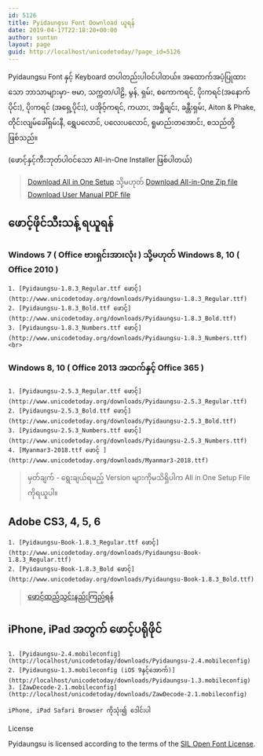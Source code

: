 ```yaml
---
id: 5126
title: Pyidaungsu Font Download ယူရန်
date: 2019-04-17T22:18:20+00:00
author: suntun
layout: page
guid: http://localhost/unicodetoday/?page_id=5126
---
```

Pyidaungsu Font နှင့် Keyboard တပါတည်းပါဝင်ပါတယ်။ အထောက်အပံ့ပြုထားသော ဘာသာများမှာ- ဗမာ, သက္ကတ/ပါဠိ, မွန်, ရှမ်း, စကောကရင်, ပိုးကရင်(အနောက်ပိုင်း), ပိုးကရင် (အရှေ့ပိုင်း), ပအိုဝ့်ကရင်, ကယား, အရှိုချင်း, ခန္တီးရှမ်း, Aiton & Phake, တိုင်းလျမ်ခေါ်ရှမ်းနီ, ရွှေပလောင်, ပလေးပလောင်, ရူမာည်းတအောင်း, စသည်တို့ဖြစ်သည်။

(ဖောင့်နှင့်ကီးဘုတ်ပါဝင်သော All-in-One Installer ဖြစ်ပါတယ်)

>[Download All in One Setup][setup] သို့မဟုတ် [Download All-in-One Zip file][zip] <br>[Download User Manual PDF file][pdf]

[setup]: http://www.unicodetoday.org/downloads/All-in-One-Setup-5.2.exe
[zip]: http://www.unicodetoday.org/downloads/All-in-One_Pyidaungsu_Font.zip
[pdf]: http://www.unicodetoday.org/downloads/Pyidaungsu_Font_User_Manual_05.pdf


## ဖောင့်ဖိုင်သီးသန့် ရယူရန်

### Windows 7 ( Office ဗားရှင်းအားလုံး ) သို့မဟုတ် Windows 8, 10 ( Office 2010 )
	1. [Pyidaungsu-1.8.3_Regular.ttf ဖောင့်](http://www.unicodetoday.org/downloads/Pyidaungsu-1.8.3_Regular.ttf)
	2. [Pyidaungsu-1.8.3_Bold.ttf ဖောင့်](http://www.unicodetoday.org/downloads/Pyidaungsu-1.8.3_Bold.ttf)
	3. [Pyidaungsu-1.8.3_Numbers.ttf ဖောင့်](http://www.unicodetoday.org/downloads/Pyidaungsu-1.8.3_Numbers.ttf)
	<br>
### Windows 8, 10 ( Office 2013 အထက်နှင့် Office 365 )
	1. [Pyidaungsu-2.5.3_Regular.ttf ဖောင့်](http://www.unicodetoday.org/downloads/Pyidaungsu-2.5.3_Regular.ttf)
	2. [Pyidaungsu-2.5.3_Bold.ttf ဖောင့်](http://www.unicodetoday.org/downloads/Pyidaungsu-2.5.3_Bold.ttf)
	3. [Pyidaungsu-2.5.3_Numbers.ttf ဖောင့်](http://www.unicodetoday.org/downloads/Pyidaungsu-2.5.3_Numbers.ttf)
	4. [Myanmar3-2018.ttf ဖောင့် ](http://www.unicodetoday.org/downloads/Myanmar3-2018.ttf)

> မှတ်ချက် - ရွေးချယ်ရမည့် Version များကိုမသိရှိပါက All in One Setup File ကိုရယူပါ။ 


## Adobe CS3, 4, 5, 6
	1. [Pyidaungsu-Book-1.8.3_Regular.ttf ဖောင့်](http://www.unicodetoday.org/downloads/Pyidaungsu-Book-1.8.3_Regular.ttf)
	2. [Pyidaungsu-Book-1.8.3_Bold ဖောင့်](http://www.unicodetoday.org/downloads/Pyidaungsu-Book-1.8.3_Bold.ttf)
> [ဖောင့်ထည့်သွင်းနည်းကြည့်ရန်](http://localhost/wordpress/?p=2937)


## iPhone, iPad အတွက် ဖောင့်ပရိုဖိုင်
	1. [Pyidaungsu-2.4.mobileconfig](http://localhost/unicodetoday/downloads/Pyidaungsu-2.4.mobileconfig)
	2. [Pyidaungsu-1.3.mobileconfig (iOS 9နှင့်အောက်)](http://localhost/unicodetoday/downloads/Pyidaungsu-1.3.mobileconfig)
	3. [ZawDecode-2.1.mobileconfig](http://localhost/unicodetoday/downloads/ZawDecode-2.1.mobileconfig)

	iPhone, iPad Safari Browser ကိုသုံး၍ ဒေါင်းပါ

License

Pyidaungsu is licensed according to the terms of the&nbsp;[SIL Open Font License](http://scripts.sil.org/OFL).

<div class="wp-block-group">
  <div class="wp-block-group__inner-container">
  </div>
</div>